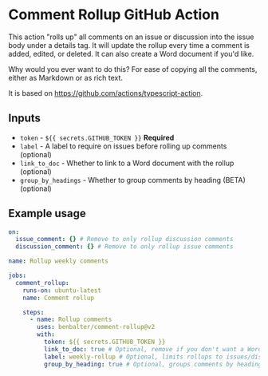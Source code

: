 # Comment Rollup GitHub Action

This action "rolls up" all comments on an issue or discussion into the issue body under a details tag. It will update the rollup every time a comment is added, edited, or deleted. It can also create a Word document if you'd like.

Why would you ever want to do this? For ease of copying all the comments, either as Markdown or as rich text.

It is based on https://github.com/actions/typescript-action.

## Inputs

* `token` - `${{ secrets.GITHUB_TOKEN }}` **Required**
* `label` - A label to require on issues before rolling up comments (optional)
* `link_to_doc` - Whether to link to a Word document with the rollup (optional)
* `group_by_headings` - Whether to group comments by heading (BETA) (optional)

## Example usage

```yaml
on: 
  issue_comment: {} # Remove to only rollup discussion comments
  discussion_comment: {} # Remove to only rollup issue comments

name: Rollup weekly comments

jobs:
  comment_rollup:
    runs-on: ubuntu-latest
    name: Comment rollup

    steps:
      - name: Rollup comments
        uses: benbalter/comment-rollup@v2
        with:
          token: ${{ secrets.GITHUB_TOKEN }}
          link_to_doc: true # Optional, remove if you don't want a Word doc.
          label: weekly-rollup # Optional, limits rollups to issues/discussions with the given label
          group_by_heading: true # Optional, groups comments by heading (BETA)
```

